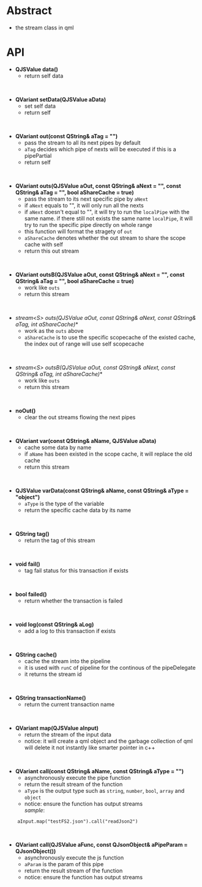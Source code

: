 # Abstract  
* the stream class in qml  

# API
* **QJSValue data()**  
    - return self data  
</br>

* **QVariant setData(QJSValue aData)**  
    - set self data  
    - return self  
</br>

* **QVariant out(const QString& aTag = "")**  
    - pass the stream to all its next pipes by default  
    - `aTag` decides which pipe of nexts will be executed if this is a pipePartial  
    - return self  
</br>

* **QVariant outs(QJSValue aOut, const QString& aNext = "", const QString& aTag = "", bool aShareCache = true)**  
    - pass the stream to its next specific pipe by `aNext`  
    - if `aNext` equals to "", it will only run all the nexts  
    - if `aNext` doesn't equal to "", it will try to run the `localPipe` with the same name. if there still not exists the same name `localPipe`, it will try to run the specific pipe directly on whole range  
    - this function will format the stragety of `out`  
    - `aShareCache` denotes whether the out stream to share the scope cache with self  
    - return this out stream  
</br>

* **QVariant outsB(QJSValue aOut, const QString& aNext = "", const QString& aTag = "", bool aShareCache = true)**  
    - work like `outs`  
    - return this stream  
</br>

* **stream<S\>* outs(QJSValue aOut, const QString& aNext, const QString& aTag, int aShareCache)**  
    - work as the `outs` above  
    - `aShareCache` is to use the specific scopecache of the existed cache, the index out of range will use self scopecache  
</br>

* **stream<S\>* outsB(QJSValue aOut, const QString& aNext, const QString& aTag, int aShareCache)**  
    - work like `outs`  
    - return this stream  
</br>

* **noOut()**  
    - clear the out streams flowing the next pipes  
</br>

* **QVariant var(const QString& aName, QJSValue aData)**  
    - cache some data by name  
    - if `aName` has been existed in the scope cache, it will replace the old cache  
    - return this stream  
</br>

* **QJSValue varData(const QString& aName, const QString& aType = "object")**  
    - `aType` is the type of the variable
    - return the specific cache data by its name  
</br>

* **QString tag()**  
    - return the tag of this stream  
</br>

* **void fail()**  
    - tag fail status for this transaction if exists  
</br>

* **bool failed()**  
    - return whether the transaction is failed  
</br>

* **void log(const QString& aLog)**  
    - add a log to this transaction if exists  
</br>

* **QString cache()**  
    - cache the stream into the pipeline  
    - it is used with `runC` of pipeline for the continous of the pipeDelegate  
    - it returns the stream id  
</br>

* **QString transactionName()**  
    - return the current transaction name  
</br>

* **QVariant map(QJSValue aInput)**  
    - return the stream of the input data  
    - notice: it will create a qml object and the garbage collection of qml will delete it not instantly like smarter pointer in c++  
</br>

* **QVariant call(const QString& aName, const QString& aType = "")**  
    - asynchronously execute the pipe function  
    - return the result stream of the function  
    - `aType` is the output type such as `string`, `number`, `bool`, `array` and `object`  
    - notice: ensure the function has output streams  
_sample_:  
```
    aInput.map("testFS2.json").call("readJson2")
```
</br>

* **QVariant call(QJSValue aFunc, const QJsonObject& aPipeParam = QJsonObject())**  
    - asynchronously execute the js function  
    - `aParam` is the param of this pipe  
    - return the result stream of the function  
    - notice: ensure the function has output streams  
</br>